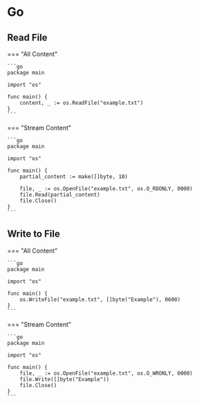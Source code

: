 # Go

## Read File

=== "All Content"

    ```go
    package main

    import "os"

    func main() {
        content, _ := os.ReadFile("example.txt")
    }
    ```

=== "Stream Content"

    ```go
    package main

    import "os"

    func main() {
        partial_content := make([]byte, 10)

        file, _ := os.OpenFile("example.txt", os.O_RDONLY, 0000)
        file.Read(partial_content)
        file.Close()
    }
    ```

## Write to File

=== "All Content"

    ```go
    package main

    import "os"

    func main() {
	    os.WriteFile("example.txt", []byte("Example"), 0600)
    }
    ```

=== "Stream Content"

    ```go
    package main

    import "os"

    func main() {
        file, _ := os.OpenFile("example.txt", os.O_WRONLY, 0000)
        file.Write([]byte("Example"))
        file.Close()
    }
    ```